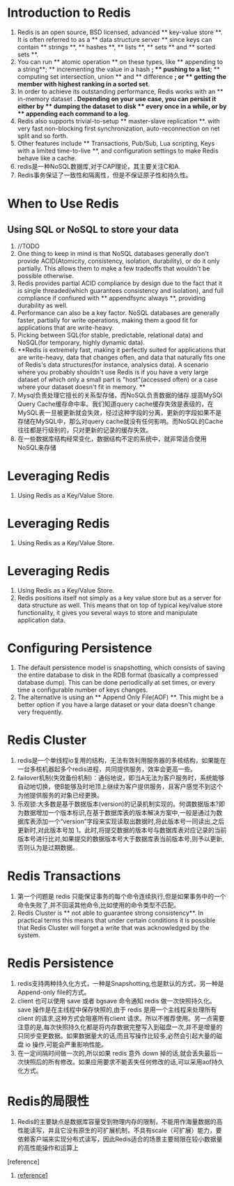 # Introduction to Redis #
1. Redis is an open source, BSD licensed, advanced ** key-value store **. It is often referred to as a ** data structure server ** since keys can contain ** strings **, ** hashes **, ** lists **, ** sets ** and ** sorted sets **.
2. You can run ** atomic operation ** on these types, like ** appending to a string**; ** incrementing the value in a hash **; ** pushing to a list**; ** computing set intersection, union ** and ** difference **; or ** getting the member with highest ranking in a sorted set**.
3. In order to achieve its outstanding performance, Redis works with an ** in-memory dataset **. Depending on your use case, you can persist it either by ** dumping the dataset to disk ** every once in a while, or by ** appending each command to a log**.
4. Redis also supports trivial-to-setup ** master-slave replication **. with very fast non-blocking first synchronization, auto-reconnection on net split and so forth.
5. Other features include ** Transactions, Pub/Sub, Lua scripting, Keys with a limited time-to-live **, and configuration settings to make Redis behave like a cache.
6. redis是一种NoSQL数据库,对于CAP理论，其主要关注C和A.
7. Redis事务保证了一致性和隔离性，但是不保证原子性和持久性。

# When to Use Redis #
## Using SQL or NoSQL to store your data ##
1. //TODO
2. One thing to keep in mind is that NoSQL databases generally don't provide ACID(Atomicity, consistency, isolation, durability), or do it only partially. This allows them to make a few tradeoffs that wouldn't be possible otherwise.
3. Redis provides partial ACID compliance by design due to the fact that it is single threaded(which guarantees consistency and isolation), and full compliance if confiured with ** appendfsync always **, providing durability as well.
4. Performance can also be a key factor. NoSQL databases are generally faster, partially for write operations, making them a good fit for applications that are write-heavy.
5. Picking between SQL(for stable, predictable, relational data) and NoSQL(for temporary, highly dynamic data).
6. **Redis is extremely fast, making it perfectly suited for applications that are write-heavy, data that changes often, and data that naturally fits one of Redis's data structures(for instance, analysics data). A scenario where you probably shouldn't use Redis is if you have a very large dataset of which only a small part is "host"(accessed often) or a case where your dataset doesn't fit in memory. **
7. Mysql负责处理它擅长的关系型存储，而NoSQL负责数据的储存.提高MySQl Query Cache缓存命中率。我们知道query cache缓存失效是表级的，在MySQL表一旦被更新就会失效，经过这种字段的分离，更新的字段如果不是存储在MySQL中，那么对query cache就没有任何影响。而NoSQL的Cache往往都是行级别的，只对更新的记录的缓存失效。
8. 在一些数据库结构经常变化，数据结构不定的系统中，就非常适合使用NoSQL来存储
# Leveraging Redis #
1. Using Redis as a Key/Value Store.
# Leveraging Redis #
1. Using Redis as a Key/Value Store.
# Leveraging Redis #
1. Using Redis as a Key/Value Store.
2. Redis positions itself not simply as a key value store but as a server for data structure as well. This means that on top of typical key/value store functionality, it gives you several ways to store and manipulate application data.
# Configuring Persistence #
1. The default persistence model is snapshotting, which consists of saving the entire database to disk in the RDB format (basically a compressed database dump). This can be done periodically at set times, or every time a configurable number of keys changes.
2. The alternative is using an ** Append Only File(AOF) **. This might be a better option if you have a large dataset or your data doesn't change very frequently.

# Redis Cluster #
1. redis是一个单线程io复用的结构，无法有效利用服务器的多核结构，如果能在一台多核机器起多个redis进程，共同提供服务，效率会更高一些。
2. failover机制(失效备份机制)：通俗地说，即当A无法为客户服务时，系统能够自动地切换，使B能够及时地顶上继续为客户提供服务，且客户感觉不到这个为他提供服务的对象已经更换。
3. 乐观锁:大多数是基于数据版本(version)的记录机制实现的。何谓数据版本?即为数据增加一个版本标识,在基于数据库表的版本解决方案中,一般是通过为数据库表添加一个“version”字段来实现读取出数据时,将此版本号一同读出,之后更新时,对此版本号加 1。此时,将提交数据的版本号与数据库表对应记录的当前版本号进行比对,如果提交的数据版本号大于数据库表当前版本号,则予以更新,否则认为是过期数据。


# Redis Transactions #
1. 第一个问题是 redis 只能保证事务的每个命令连续执行,但是如果事务中的一个命令失败了,并不回滚其他命令,比如使用的命令类型不匹配。
2. Redis Cluster is ** not able to guarantee strong consistency**. In practical terms this means that under certain conditions it is possible that Redis Cluster will forget a write that was acknowledged by the system.

# Redis Persistence #
1. redis支持两种持久化方式，一种是Snapshotting,也是默认的方式，另一种是Append-only file的方式。
2. client 也可以使用 save 或者 bgsave 命令通知 redis 做一次快照持久化。save 操作是在主线程中保存快照的,由于 redis 是用一个主线程来处理所有 client 的请求,这种方式会阻塞所有client 请求。所以不推荐使用。另一点需要注意的是,每次快照持久化都是将内存数据完整写入到磁盘一次,并不是增量的只同步变更数据。如果数据量大的话,而且写操作比较多,必然会引起大量的磁盘 io 操作,可能会严重影响性能。
3. 在一定间隔时间做一次的,所以如果 redis 意外 down 掉的话,就会丢失最后一次快照后的所有修改。如果应用要求不能丢失任何修改的话,可以采用aof持久化方式。

# Redis的局限性 #
1. Redis的主要缺点是数据库容量受到物理内存的限制，不能用作海量数据的高性能读写，并且它没有原生的可扩展机制，不具有scale（可扩展）能力，要依赖客户端来实现分布式读写，因此Redis适合的场景主要局限在较小数据量的高性能操作和运算上

[reference]
1. [reference1](http://blog.sina.com.cn/s/blog_693f08470101klls.html)

